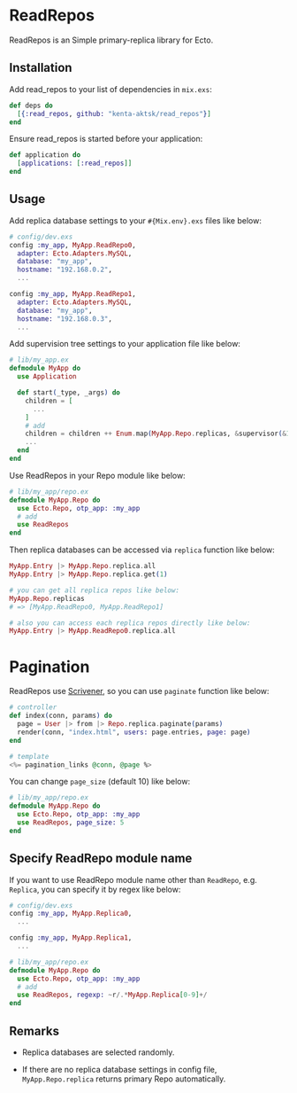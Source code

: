 # ReadRepos

ReadRepos is an Simple primary-replica library for Ecto.

## Installation

Add read_repos to your list of dependencies in `mix.exs`:

```elixir
def deps do
  [{:read_repos, github: "kenta-aktsk/read_repos"}]
end
```

Ensure read_repos is started before your application:

```elixir
def application do
  [applications: [:read_repos]]
end
```

## Usage

Add replica database settings to your `#{Mix.env}.exs` files like below:

```elixir
# config/dev.exs
config :my_app, MyApp.ReadRepo0,
  adapter: Ecto.Adapters.MySQL,
  database: "my_app",
  hostname: "192.168.0.2",
  ...

config :my_app, MyApp.ReadRepo1,
  adapter: Ecto.Adapters.MySQL,
  database: "my_app",
  hostname: "192.168.0.3",
  ...
```

Add supervision tree settings to your application file like below:

```elixir
# lib/my_app.ex
defmodule MyApp do
  use Application

  def start(_type, _args) do
    children = [
      ...
    ]
    # add
    children = children ++ Enum.map(MyApp.Repo.replicas, &supervisor(&1, []))
    ...
  end
end
```

Use ReadRepos in your Repo module like below:

```elixir
# lib/my_app/repo.ex
defmodule MyApp.Repo do
  use Ecto.Repo, otp_app: :my_app
  # add
  use ReadRepos
end
```

Then replica databases can be accessed via `replica` function like below:

```elixir
MyApp.Entry |> MyApp.Repo.replica.all
MyApp.Entry |> MyApp.Repo.replica.get(1)

# you can get all replica repos like below:
MyApp.Repo.replicas
# => [MyApp.ReadRepo0, MyApp.ReadRepo1]

# also you can access each replica repos directly like below:
MyApp.Entry |> MyApp.ReadRepo0.replica.all
```

# Pagination

ReadRepos use [Scrivener](https://github.com/drewolson/scrivener), so you can use `paginate` function like below:

```elixir
# controller
def index(conn, params) do
  page = User |> from |> Repo.replica.paginate(params)
  render(conn, "index.html", users: page.entries, page: page)
end

# template
<%= pagination_links @conn, @page %>
```

You can change `page_size` (default 10) like below:

```elixir
# lib/my_app/repo.ex
defmodule MyApp.Repo do
  use Ecto.Repo, otp_app: :my_app
  use ReadRepos, page_size: 5
end
```


## Specify ReadRepo module name

If you want to use ReadRepo module name other than `ReadRepo`, e.g. `Replica`, you can specify it by regex like below:

```elixir
# config/dev.exs
config :my_app, MyApp.Replica0,
  ...

config :my_app, MyApp.Replica1,
  ...

# lib/my_app/repo.ex
defmodule MyApp.Repo do
  use Ecto.Repo, otp_app: :my_app
  # add
  use ReadRepos, regexp: ~r/.*MyApp.Replica[0-9]+/
end
```

## Remarks

* Replica databases are selected randomly.

* If there are no replica database settings in config file, `MyApp.Repo.replica` returns primary Repo automatically.
